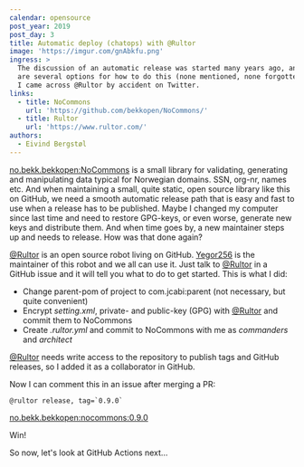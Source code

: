 ```yaml
---
calendar: opensource
post_year: 2019
post_day: 3
title: Automatic deploy (chatops) with @Rultor
image: 'https://imgur.com/gnAbkfu.png'
ingress: >
  The discussion of an automatic release was started many years ago, and there
  are several options for how to do this (none mentioned, none forgotten). Then
  I came across @Rultor by accident on Twitter.
links:
  - title: NoCommons
    url: 'https://github.com/bekkopen/NoCommons/'
  - title: Rultor
    url: 'https://www.rultor.com/'
authors:
  - Eivind Bergstøl
---
```

[no.bekk.bekkopen:NoCommons](https://github.com/bekkopen/NoCommons) is a small library for validating, generating and manipulating data typical for Norwegian domains. SSN, org-nr, names etc. And when maintaining a small, quite static, open source library like this on GitHub, we need a smooth automatic release path that is easy and fast to use when a release has to be published. Maybe I changed my computer since last time and need to restore GPG-keys, or even worse, generate new keys and distribute them. And when time goes by, a new maintainer steps up and needs to release. How was that done again?

[@Rultor](http://rultor.com) is an open source robot living on GitHub. [Yegor256](https://www.yegor256.com) is the maintainer of this robot and we all can use it. Just talk to [@Rultor](http://rultor.com) in a GitHub issue and it will tell you what to do to get started. This is what I did:

* Change parent-pom of project to com.jcabi:parent (not necessary, but quite convenient)
* Encrypt _setting.xml_, private- and public-key (GPG) with [@Rultor](http://rultor.com) and commit them to NoCommons
* Create _.rultor.yml_ and commit to NoCommons with me as _commanders_ and _architect_

[@Rultor](http://rultor.com) needs write access to the repository to publish tags and GitHub releases, so I added it as a collaborator in GitHub.

Now I can comment this in an issue after merging a PR:

``@rultor release, tag=`0.9.0` ``

[no.bekk.bekkopen:nocommons:0.9.0](https://github.com/bekkopen/NoCommons/releases/tag/0.9.0)

Win!

So now, let's look at GitHub Actions next…
